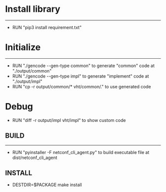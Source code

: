 

# Install library
--------------------------------------------------
- RUN "pip3 install requirement.txt"

# Initialize
--------------------------------------------------
- RUN "./gencode --gen-type common"        to generate "common"    code at "./output/common"
- RUN "./gencode --gen-type impl"          to generate "implement" code at "./output/impl"
- RUN "cp -r output/common/* vht/common/." to use generated code

# Debug
- RUN "diff -r output/impl vht/impl"        to show custom code

## BUILD
--------------------------------------------------
- RUN "pyinstaller -F netconf_cli_agent.py" to build executable file at dist/netconf_cli_agent

## INSTALL
- DESTDIR=$PACKAGE make install